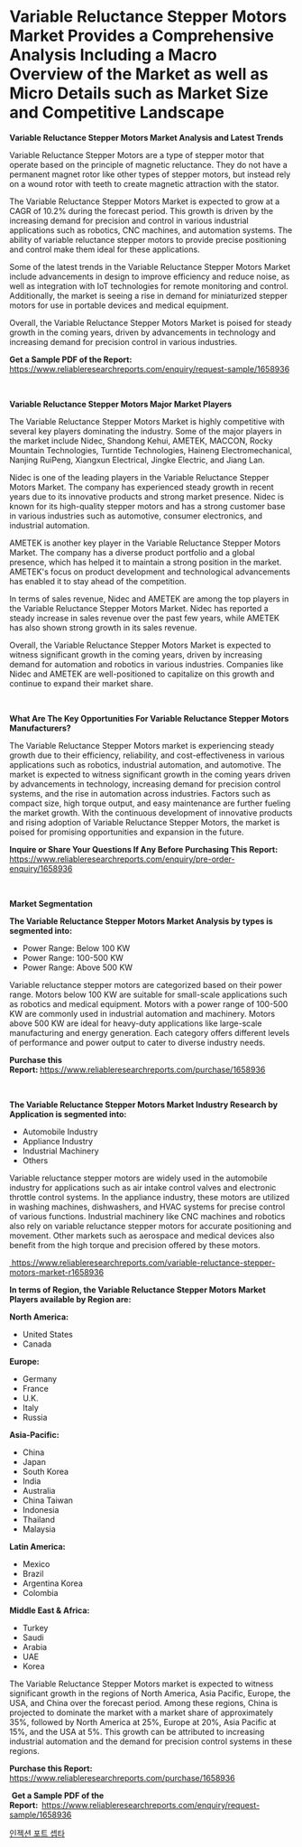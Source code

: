 <p><h1>Variable Reluctance Stepper Motors Market Provides a Comprehensive Analysis Including a Macro Overview of the Market as well as Micro Details such as Market Size and Competitive Landscape</h1></p><p><strong>Variable Reluctance Stepper Motors Market Analysis and Latest Trends</strong></p>
<p><p>Variable Reluctance Stepper Motors are a type of stepper motor that operate based on the principle of magnetic reluctance. They do not have a permanent magnet rotor like other types of stepper motors, but instead rely on a wound rotor with teeth to create magnetic attraction with the stator.</p><p>The Variable Reluctance Stepper Motors Market is expected to grow at a CAGR of 10.2% during the forecast period. This growth is driven by the increasing demand for precision and control in various industrial applications such as robotics, CNC machines, and automation systems. The ability of variable reluctance stepper motors to provide precise positioning and control make them ideal for these applications.</p><p>Some of the latest trends in the Variable Reluctance Stepper Motors Market include advancements in design to improve efficiency and reduce noise, as well as integration with IoT technologies for remote monitoring and control. Additionally, the market is seeing a rise in demand for miniaturized stepper motors for use in portable devices and medical equipment.</p><p>Overall, the Variable Reluctance Stepper Motors Market is poised for steady growth in the coming years, driven by advancements in technology and increasing demand for precision control in various industries.</p></p>
<p><strong>Get a Sample PDF of the Report:&nbsp;</strong> <a href="https://www.reliableresearchreports.com/enquiry/request-sample/1658936">https://www.reliableresearchreports.com/enquiry/request-sample/1658936</a></p>
<p>&nbsp;</p>
<p><strong>Variable Reluctance Stepper Motors Major Market Players</strong></p>
<p><p>The Variable Reluctance Stepper Motors Market is highly competitive with several key players dominating the industry. Some of the major players in the market include Nidec, Shandong Kehui, AMETEK, MACCON, Rocky Mountain Technologies, Turntide Technologies, Haineng Electromechanical, Nanjing RuiPeng, Xiangxun Electrical, Jingke Electric, and Jiang Lan.</p><p>Nidec is one of the leading players in the Variable Reluctance Stepper Motors Market. The company has experienced steady growth in recent years due to its innovative products and strong market presence. Nidec is known for its high-quality stepper motors and has a strong customer base in various industries such as automotive, consumer electronics, and industrial automation.</p><p>AMETEK is another key player in the Variable Reluctance Stepper Motors Market. The company has a diverse product portfolio and a global presence, which has helped it to maintain a strong position in the market. AMETEK's focus on product development and technological advancements has enabled it to stay ahead of the competition.</p><p>In terms of sales revenue, Nidec and AMETEK are among the top players in the Variable Reluctance Stepper Motors Market. Nidec has reported a steady increase in sales revenue over the past few years, while AMETEK has also shown strong growth in its sales revenue.</p><p>Overall, the Variable Reluctance Stepper Motors Market is expected to witness significant growth in the coming years, driven by increasing demand for automation and robotics in various industries. Companies like Nidec and AMETEK are well-positioned to capitalize on this growth and continue to expand their market share.</p></p>
<p>&nbsp;</p>
<p><strong>What Are The Key Opportunities For Variable Reluctance Stepper Motors Manufacturers?</strong></p>
<p><p>The Variable Reluctance Stepper Motors market is experiencing steady growth due to their efficiency, reliability, and cost-effectiveness in various applications such as robotics, industrial automation, and automotive. The market is expected to witness significant growth in the coming years driven by advancements in technology, increasing demand for precision control systems, and the rise in automation across industries. Factors such as compact size, high torque output, and easy maintenance are further fueling the market growth. With the continuous development of innovative products and rising adoption of Variable Reluctance Stepper Motors, the market is poised for promising opportunities and expansion in the future.</p></p>
<p><strong>Inquire or Share Your Questions If Any Before Purchasing This Report:</strong> <a href="https://www.reliableresearchreports.com/enquiry/pre-order-enquiry/1658936">https://www.reliableresearchreports.com/enquiry/pre-order-enquiry/1658936</a></p>
<p>&nbsp;</p>
<p><strong>Market Segmentation</strong></p>
<p><strong>The Variable Reluctance Stepper Motors Market Analysis by types is segmented into:</strong></p>
<p><ul><li>Power Range: Below 100 KW</li><li>Power Range: 100-500 KW</li><li>Power Range: Above 500 KW</li></ul></p>
<p><p>Variable reluctance stepper motors are categorized based on their power range. Motors below 100 KW are suitable for small-scale applications such as robotics and medical equipment. Motors with a power range of 100-500 KW are commonly used in industrial automation and machinery. Motors above 500 KW are ideal for heavy-duty applications like large-scale manufacturing and energy generation. Each category offers different levels of performance and power output to cater to diverse industry needs.</p></p>
<p><strong>Purchase this Report:&nbsp;</strong><a href="https://www.reliableresearchreports.com/purchase/1658936">https://www.reliableresearchreports.com/purchase/1658936</a></p>
<p>&nbsp;</p>
<p><strong>The Variable Reluctance Stepper Motors Market Industry Research by Application is segmented into:</strong></p>
<p><ul><li>Automobile Industry</li><li>Appliance Industry</li><li>Industrial Machinery</li><li>Others</li></ul></p>
<p><p>Variable reluctance stepper motors are widely used in the automobile industry for applications such as air intake control valves and electronic throttle control systems. In the appliance industry, these motors are utilized in washing machines, dishwashers, and HVAC systems for precise control of various functions. Industrial machinery like CNC machines and robotics also rely on variable reluctance stepper motors for accurate positioning and movement. Other markets such as aerospace and medical devices also benefit from the high torque and precision offered by these motors.</p></p>
<p><a href="https://www.reliableresearchreports.com/variable-reluctance-stepper-motors-market-r1658936">&nbsp;https://www.reliableresearchreports.com/variable-reluctance-stepper-motors-market-r1658936</a></p>
<p><strong>In terms of Region, the Variable Reluctance Stepper Motors Market Players available by Region are:</strong></p>
<p>
    <p> <strong> North America: </strong>
        <ul>
            <li>United States</li>
            <li>Canada</li>
        </ul>
        </p> 
    <p> <strong> Europe: </strong>
        <ul>
            <li>Germany</li>
            <li>France</li>
            <li>U.K.</li>
            <li>Italy</li>
            <li>Russia</li>
        </ul>
        </p> 
    <p> <strong> Asia-Pacific: </strong>
        <ul>
            <li>China</li>
            <li>Japan</li>
            <li>South Korea</li>
            <li>India</li>
            <li>Australia</li>
            <li>China Taiwan</li>
            <li>Indonesia</li>
            <li>Thailand</li>
            <li>Malaysia</li>
        </ul>
        </p> 
    <p> <strong> Latin America: </strong>
        <ul>
            <li>Mexico</li>
            <li>Brazil</li>
            <li>Argentina Korea</li>
            <li>Colombia</li>
        </ul>
        </p> 
    <p> <strong> Middle East & Africa: </strong>
        <ul>
            <li>Turkey</li>
            <li>Saudi</li>
            <li>Arabia</li>
            <li>UAE</li>
            <li>Korea</li>
        </ul>
    </p>
    </p>
<p><p>The Variable Reluctance Stepper Motors market is expected to witness significant growth in the regions of North America, Asia Pacific, Europe, the USA, and China over the forecast period. Among these regions, China is projected to dominate the market with a market share of approximately 35%, followed by North America at 25%, Europe at 20%, Asia Pacific at 15%, and the USA at 5%. This growth can be attributed to increasing industrial automation and the demand for precision control systems in these regions.</p></p>
<p><strong>Purchase this Report: </strong><a href="https://www.reliableresearchreports.com/purchase/1658936">https://www.reliableresearchreports.com/purchase/1658936</a></p>
<p>&nbsp;<strong>Get a Sample PDF of the Report:&nbsp;&nbsp;</strong><a href="https://www.reliableresearchreports.com/enquiry/request-sample/1658936">https://www.reliableresearchreports.com/enquiry/request-sample/1658936</a></p>
<p><strong></strong></p>
<p><p><a href="https://github.com/laholand/Market-Research-Report-List-3/blob/main/520303238568.md">인젝션 포트 셉타</a></p></p>